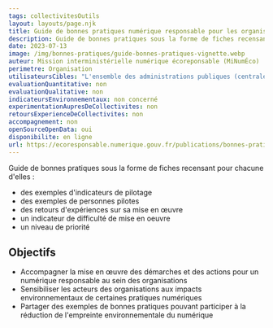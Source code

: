 ```yaml
---
tags: collectivitesOutils
layout: layouts/page.njk
title: Guide de bonnes pratiques numérique responsable pour les organisations
description: Guide de bonnes pratiques sous la forme de fiches recensant pour chacune d'elles des exemples d'indicateurs de pilotage, des exemples de personnes pilotes, des retours d'expériences sur sa mise en œuvre, un indicateur de difficulté de mise en oeuvre et un niveau de priorité.
date: 2023-07-13
image: /img/bonnes-pratiques/guide-bonnes-pratiques-vignette.webp
auteur: Mission interministérielle numérique écoreponsable (MiNumÉco)
perimetre: Organisation
utilisateursCibles: "L'ensemble des administrations publiques (centrales, hospitalières, territoriales), notamment les services transverses (achats, ressources humaines, communication, services généraux, etc.), les agents en lien avec les systèmes d'information (directions infomatiques, administrateurs systèmes et réseaux, développeurs, etc.)."
evaluationQuantitative: non
evaluationQualitative: non
indicateursEnvironnementaux: non concerné
experimentationAupresDeCollectivites: non
retoursExperienceDeCollectivites: non
accompagnement: non
openSourceOpenData: oui
disponibilite: en ligne
url: https://ecoresponsable.numerique.gouv.fr/publications/bonnes-pratiques/
---
```


Guide de bonnes pratiques sous la forme de fiches recensant pour chacune d'elles :
- des exemples d'indicateurs de pilotage
- des exemples de personnes pilotes
- des retours d'expériences sur sa mise en œuvre
- un indicateur de difficulté de mise en oeuvre
- un niveau de priorité

## Objectifs

- Accompagner la mise en œuvre des démarches et des actions pour un numérique responsable au sein des organisations
- Sensibiliser les acteurs des organisations aux impacts environnementaux de certaines pratiques numériques
- Partager des exemples de bonnes pratiques pouvant participer à la réduction de l'empreinte environnementale du numérique
